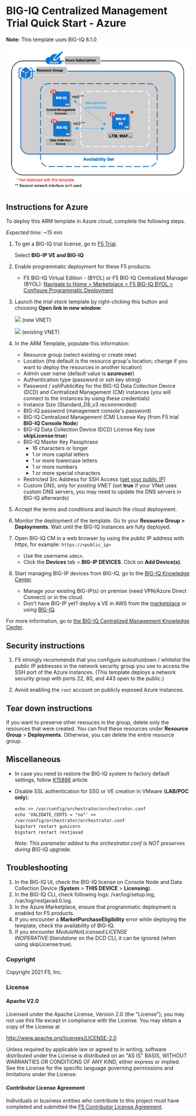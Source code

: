 BIG-IQ Centralized Management Trial Quick Start - Azure
=======================================================

**Note:** This template uses BIG-IQ 8.1.0

![Deployment Diagram](../images/diagram-bigiq-azure.png)

Instructions for Azure
----------------------

To deploy this ARM template in Azure cloud, complete the following steps.

*Expected time: ~15 min*

1. To get a BIG-IQ trial license, go to [F5 Trial](https://f5.com/products/trials/product-trials).

   Select **BIG-IP VE and BIG-IQ**

2. Enable programmatic deployment for these F5 products:

   * F5 BIG-IQ Virtual Edition - (BYOL) or F5 BIG-IQ Centralized Manager (BYOL): [Navigate to Home > Marketplace > F5 BIG-IQ BYOL > Configure Programmatic Deployment](https://portal.azure.com/#blade/Microsoft_Azure_Marketplace/GalleryFeaturedMenuItemBlade/selectedMenuItemId/home/searchQuery/f5-big-iq/resetMenuId/)

4. Launch the *trial stack* template by right-clicking this button and choosing **Open link in new window**:

   <a href="https://portal.azure.com/#create/Microsoft.Template/uri/https%3A%2F%2Fraw.githubusercontent.com%2Ff5devcentral%2Ff5-big-iq-trial-quick-start%2F8.1.0%2Fazure%2Fexperimental%2Fazuredeploy.json" target="_blank"><img src="http://azuredeploy.net/deploybutton.png"/></a> (new VNET)

    <a href="https://portal.azure.com/#create/Microsoft.Template/uri/https%3A%2F%2Fraw.githubusercontent.com%2Ff5devcentral%2Ff5-big-iq-trial-quick-start%2F8.1.0%2Fazure%2Fexperimental%2Fazure-deploy-with-existing-vnet.json" target="_blank"><img src="http://azuredeploy.net/deploybutton.png"/></a> (existing VNET)
   
5. In the ARM Template, populate this information:

   * Resource group (select existing or create new)
   * Location (the default is the resource group's location; change if you want to deploy the resources in another location)
   * Admin user name (default value is **azureuser**)
   * Authentication type (password or ssh key string)
   * Password / sshPublicKey for the BIG-IQ Data Collection Device (DCD) and Centralized Management (CM) instances (you will connect to the instances by using these credentials)
   * Instance Size (Standard_D8_v3 recommended)
   * BIG-IQ password (management console's password)
   * BIG-IQ Centralized Management (CM) License Key (from F5 trial **BIG-IQ Console Node**)
   * BIG-IQ Data Collection Device (DCD) License Key (use **skipLicense:true**)
   * BIG-IQ Master Key Passphrase
      * 16 characters or longer
      * 1 or more capital letters
      * 1 or more lowercase letters
      * 1 or more numbers
      * 1 or more special characters
   * Restricted Src Address for SSH Access ([get your public IP](https://www.whatismyip.com))
   * Custom DNS, only for *existing VNET* (set **true** if your VNet uses custom DNS servers, you may need to update the DNS servers in BIG-IQ afterwards)

6. Accept the terms and conditions and launch the cloud deployment. 

7. Monitor the deployment of the template. Go to your **Resource Group > Deployments**. Wait until the BIG-IQ instances are fully deployed.

8. Open BIG-IQ CM in a web browser by using the public IP address with https, for example: ``https://<public_ip>``

   * Use the username `admin`.
   * Click the **Devices** tab > **BIG-IP DEVICES**. Click on **Add Device(s)**.

9. Start managing BIG-IP devices from BIG-IQ, go to the [BIG-IQ Knowledge Center](https://techdocs.f5.com/en-us/bigiq-7-1-0/managing-big-ip-devices-from-big-iq/device-discovery-and-basic-management.html).

    * Manage your existing BIG-IP(s) on premise (need VPN/Azure Direct Connect) or in the cloud.
    * Don't have BIG-IP yet? deploy a VE in AWS from the [marketplace](https://clouddocs.f5.com/cloud/public/v1/azure_index.html) or using [BIG-IQ](https://techdocs.f5.com/en-us/bigiq-8-0-0/big-iq-centralized-management-and-msft-azure-setup.html).


For more information, go to [the BIG-IQ Centralized Management Knowledge Center](https://support.f5.com/csp/knowledge-center/software/BIG-IQ?module=BIG-IQ%20Centralized%20Management&version=8.0.0).

Security instructions
---------------------

1. F5 strongly recommends that you configure autoshutdown / whitelist the public IP addresses in the network security group you use to access the SSH port of the Azure instances. (This template deploys a network security group with ports 22, 80, and 443 open to the public.)

2. Avoid enabling the `root` account on publicly exposed Azure instances.

Tear down instructions
----------------------

If you want to preserve other resouces in the group, delete only the resources that were created. You can find these resources under **Resource Group** > **Deployments**. Otherwise, you can delete the entire resource group.

Miscellaneous
-------------

- In case you need to restore the BIG-IQ system to factory default settings, follow [K15886](https://support.f5.com/csp/article/K15886) article.

- Disable SSL authentication for SSG or VE creation in VMware (**LAB/POC only**):

  ```
  echo >> /var/config/orchestrator/orchestrator.conf
  echo 'VALIDATE_CERTS = "no"' >> /var/config/orchestrator/orchestrator.conf
  bigstart restart gunicorn
  bigstart restart restjavad
  ```

  *Note: This parameter added to the orchestrator.conf is NOT preserves during BIG-IQ upgrade.*

Troubleshooting
---------------

1. In the BIG-IQ UI, check the BIG-IQ license on Console Node and Data Collection Device (**System** > **THIS DEVICE** > **Licensing**).
2. In the BIG-IQ CLI, check following logs: /var/log/setup.log, /var/log/restjavad.0.log.
3. In the Azure Marketplace, ensure that programmatic deployment is enabled for F5 products.
4. If you encounter a **MarketPurchaseEligibility** error while deploying the template, check the availability of BIG-IQ.
5. If you encounter *ModuleNotLicensed:LICENSE INOPERATIVE:Standalone* on the DCD CLI, it can be ignored (when using skipLicense:true).

### Copyright

Copyright 2021 F5, Inc.

### License

#### Apache V2.0

Licensed under the Apache License, Version 2.0 (the "License"); you may not use
this file except in compliance with the License. You may obtain a copy of the
License at

http://www.apache.org/licenses/LICENSE-2.0

Unless required by applicable law or agreed to in writing, software
distributed under the License is distributed on an "AS IS" BASIS,
WITHOUT WARRANTIES OR CONDITIONS OF ANY KIND, either express or implied.
See the License for the specific language governing permissions and limitations
under the License.

#### Contributor License Agreement

Individuals or business entities who contribute to this project must have
completed and submitted the [F5 Contributor License Agreement](http://f5-openstack-docs.readthedocs.io/en/latest/cla_landing.html).
